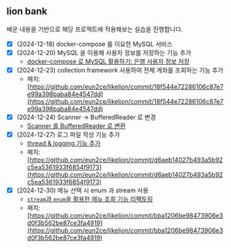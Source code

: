 ## lion bank

배운 내용을 기반으로 해당 프로젝트에 적용해보는 실습을 진행합니다.

- [x] (2024-12-18) docker-compose 를 이요한 MySQL 서비스
- [x] (2024-12-20) MySQL 을 이용해 사용자 정보를 저장하는 기능 추가
  - [docker-compose 로 MySQL 활용하기: 은행 사용자 정보 저장](https://eun2ce.github.io/posts/likelion-grow-up-lionbank-proj/)
- [x] (2024-12-23) collection framework 사용하여 전체 계좌를 조회하는 기능 추가
  - 패치: [https://github.com/eun2ce/likelion/commit/18f544e72286106c87e7e99a398baba84e4547dd](https://github.com/eun2ce/likelion/commit/18f544e72286106c87e7e99a398baba84e4547dd)
- [x] (2024-12-24) Scanner -> BufferedReader 로 변경
  - [Scanner 를 BufferedReader 로 변환](https://eun2ce.github.io/posts/likelion-grow-up-lionbank-proj-2/)
- [x] (2024-12-27) 로그 파일 작성 기능 추가
  - [thread & logging 기능 추가](https://eun2ce.github.io/posts/likelion-grow-up-lionbank-proj-3/)
  - 패치: [https://github.com/eun2ce/likelion/commit/d6aeb14027b493a5b92c5ea5361933f6854f9173](https://github.com/eun2ce/likelion/commit/d6aeb14027b493a5b92c5ea5361933f6854f9173)
- [x] (2024-12-30) 메뉴 선택 시 enum 과 stream 사용
  - [`stream`과 `enum`을 활용한 메뉴 조회 기능 리팩토링](https://eun2ce.github.io/posts/likelion-grow-up-lionbank-proj-4/)
  - 패치: [https://github.com/eun2ce/likelion/commit/bba1206be98473906e3d0f3b562be87ce3fa4919](https://github.com/eun2ce/likelion/commit/bba1206be98473906e3d0f3b562be87ce3fa4919)